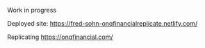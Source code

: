 Work in progress

Deployed site: https://fred-sohn-onqfinancialreplicate.netlify.com/

Replicating https://onqfinancial.com/